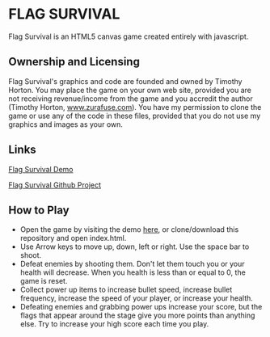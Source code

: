# FLAG SURVIVAL

Flag Survival is an HTML5 canvas game created entirely with javascript.

## Ownership and Licensing

Flag Survival's graphics and code are founded and owned by Timothy Horton.
You may place the game on your own web site, provided you are not receiving revenue/income from the game and you accredit the author (Timothy Horton, www.zurafuse.com).
You have my permission to clone the game or use any of the code in these files, provided that you do not use my graphics and images as your own.

## Links

[Flag Survival Demo](http://www.zurafuse.com/games/flagsurvival/)

[Flag Survival Github Project](https://github.com/zurafuse/Flag-Survival)

## How to Play

* Open the game by visiting the demo [here](http://www.zurafuse.com/games/flagsurvival/), or clone/download this repository and open index.html.
* Use Arrow keys to move up, down, left or right. Use the space bar to shoot.
* Defeat enemies by shooting them. Don't let them touch you or your health will decrease. When you health is less than or equal to 0, the game is reset.
* Collect power up items to increase bullet speed, increase bullet frequency, increase the speed of your player, or increase your health.
* Defeating enemies and grabbing power ups increase your score, but the flags that appear around the stage give you more points than anything else. Try to increase your high score each time you play.
